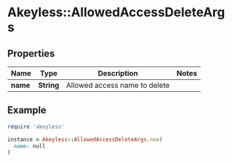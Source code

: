 # Akeyless::AllowedAccessDeleteArgs

## Properties

| Name | Type | Description | Notes |
| ---- | ---- | ----------- | ----- |
| **name** | **String** | Allowed access name to delete |  |

## Example

```ruby
require 'akeyless'

instance = Akeyless::AllowedAccessDeleteArgs.new(
  name: null
)
```

